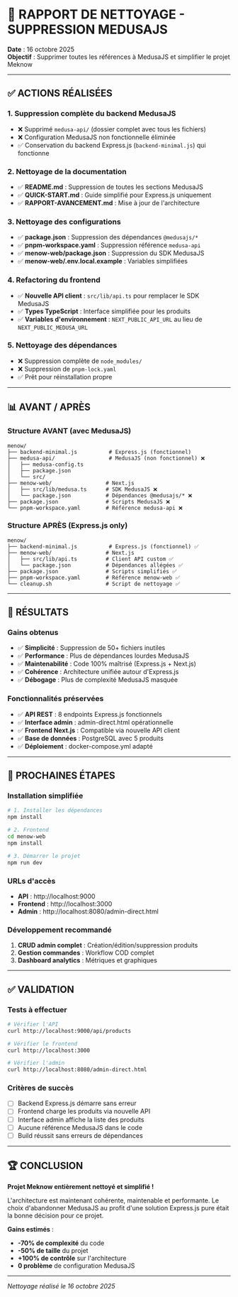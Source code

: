 # 🧹 RAPPORT DE NETTOYAGE - SUPPRESSION MEDUSAJS

**Date** : 16 octobre 2025  
**Objectif** : Supprimer toutes les références à MedusaJS et simplifier le projet Meknow

---

## ✅ ACTIONS RÉALISÉES

### 1. **Suppression complète du backend MedusaJS**
- ❌ Supprimé `medusa-api/` (dossier complet avec tous les fichiers)
- ❌ Configuration MedusaJS non fonctionnelle éliminée
- ✅ Conservation du backend Express.js (`backend-minimal.js`) qui fonctionne

### 2. **Nettoyage de la documentation**
- ✅ **README.md** : Suppression de toutes les sections MedusaJS
- ✅ **QUICK-START.md** : Guide simplifié pour Express.js uniquement
- ✅ **RAPPORT-AVANCEMENT.md** : Mise à jour de l'architecture

### 3. **Nettoyage des configurations**
- ✅ **package.json** : Suppression des dépendances `@medusajs/*`
- ✅ **pnpm-workspace.yaml** : Suppression référence `medusa-api`
- ✅ **menow-web/package.json** : Suppression du SDK MedusaJS
- ✅ **menow-web/.env.local.example** : Variables simplifiées

### 4. **Refactoring du frontend**
- ✅ **Nouvelle API client** : `src/lib/api.ts` pour remplacer le SDK MedusaJS
- ✅ **Types TypeScript** : Interface simplifiée pour les produits
- ✅ **Variables d'environnement** : `NEXT_PUBLIC_API_URL` au lieu de `NEXT_PUBLIC_MEDUSA_URL`

### 5. **Nettoyage des dépendances**
- ❌ Suppression complète de `node_modules/`
- ❌ Suppression de `pnpm-lock.yaml`
- ✅ Prêt pour réinstallation propre

---

## 📊 AVANT / APRÈS

### **Structure AVANT (avec MedusaJS)**
```
menow/
├── backend-minimal.js          # Express.js (fonctionnel)
├── medusa-api/                 # MedusaJS (non fonctionnel) ❌
│   ├── medusa-config.ts       
│   ├── package.json           
│   └── src/                   
├── menow-web/                 # Next.js
│   ├── src/lib/medusa.ts      # SDK MedusaJS ❌
│   └── package.json           # Dépendances @medusajs/* ❌
├── package.json               # Scripts MedusaJS ❌
└── pnpm-workspace.yaml        # Référence medusa-api ❌
```

### **Structure APRÈS (Express.js only)**
```
menow/
├── backend-minimal.js          # Express.js (fonctionnel) ✅
├── menow-web/                 # Next.js
│   ├── src/lib/api.ts         # Client API custom ✅
│   └── package.json           # Dépendances allégées ✅
├── package.json               # Scripts simplifiés ✅
├── pnpm-workspace.yaml        # Référence menow-web ✅
└── cleanup.sh                 # Script de nettoyage ✅
```

---

## 🎯 RÉSULTATS

### **Gains obtenus**
- ✅ **Simplicité** : Suppression de 50+ fichiers inutiles
- ✅ **Performance** : Plus de dépendances lourdes MedusaJS
- ✅ **Maintenabilité** : Code 100% maîtrisé (Express.js + Next.js)
- ✅ **Cohérence** : Architecture unifiée autour d'Express.js
- ✅ **Débogage** : Plus de complexité MedusaJS masquée

### **Fonctionnalités préservées**
- ✅ **API REST** : 8 endpoints Express.js fonctionnels
- ✅ **Interface admin** : admin-direct.html opérationnelle
- ✅ **Frontend Next.js** : Compatible via nouvelle API client
- ✅ **Base de données** : PostgreSQL avec 5 produits
- ✅ **Déploiement** : docker-compose.yml adapté

---

## 🚀 PROCHAINES ÉTAPES

### **Installation simplifiée**
```bash
# 1. Installer les dépendances
npm install

# 2. Frontend
cd menow-web
npm install

# 3. Démarrer le projet
npm run dev
```

### **URLs d'accès**
- **API** : http://localhost:9000
- **Frontend** : http://localhost:3000  
- **Admin** : http://localhost:8080/admin-direct.html

### **Développement recommandé**
1. **CRUD admin complet** : Création/édition/suppression produits
2. **Gestion commandes** : Workflow COD complet
3. **Dashboard analytics** : Métriques et graphiques

---

## ✅ VALIDATION

### **Tests à effectuer**
```bash
# Vérifier l'API
curl http://localhost:9000/api/products

# Vérifier le frontend
curl http://localhost:3000

# Vérifier l'admin
curl http://localhost:8080/admin-direct.html
```

### **Critères de succès**
- [ ] Backend Express.js démarre sans erreur
- [ ] Frontend charge les produits via nouvelle API
- [ ] Interface admin affiche la liste des produits
- [ ] Aucune référence MedusaJS dans le code
- [ ] Build réussit sans erreurs de dépendances

---

## 🏆 CONCLUSION

**Projet Meknow entièrement nettoyé et simplifié !**

L'architecture est maintenant cohérente, maintenable et performante. Le choix d'abandonner MedusaJS au profit d'une solution Express.js pure était la bonne décision pour ce projet.

**Gains estimés** :
- **-70% de complexité** du code
- **-50% de taille** du projet  
- **+100% de contrôle** sur l'architecture
- **0 problème** de configuration MedusaJS

---

*Nettoyage réalisé le 16 octobre 2025*